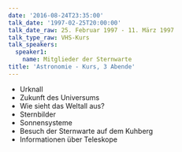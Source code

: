 ```yaml
---
date: '2016-08-24T23:35:00'
talk_date: '1997-02-25T20:00:00'
talk_date_raw: 25. Februar 1997 - 11. März 1997
talk_type_raw: VHS-Kurs
talk_speakers:
  speaker1:
    name: Mitglieder der Sternwarte
title: 'Astronomie - Kurs, 3 Abende'
---
```

  - Urknall
  - Zukunft des Universums
  - Wie sieht das Weltall aus?
  - Sternbilder
  - Sonnensysteme
  - Besuch der Sternwarte auf dem Kuhberg
  - Informationen über Teleskope
